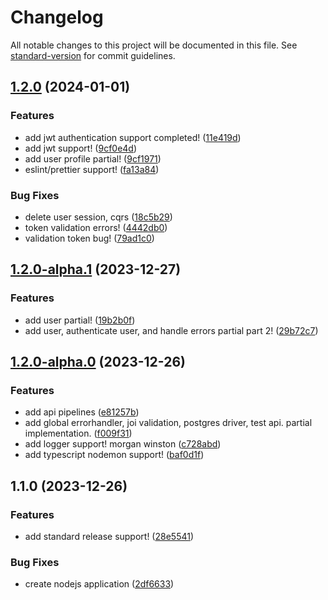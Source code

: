 # Changelog

All notable changes to this project will be documented in this file. See [standard-version](https://github.com/conventional-changelog/standard-version) for commit guidelines.

## [1.2.0](https://github.com/devgsb925/estellar-api/compare/v1.2.0-alpha.1...v1.2.0) (2024-01-01)


### Features

* add jwt authentication support completed! ([11e419d](https://github.com/devgsb925/estellar-api/commit/11e419d1a90d6b3f6ba7609d548c549b41396079))
* add jwt support! ([9cf0e4d](https://github.com/devgsb925/estellar-api/commit/9cf0e4d87b25de16f229f62ad7815b86b24c48ad))
* add user profile partial! ([9cf1971](https://github.com/devgsb925/estellar-api/commit/9cf1971adc1976d9d81f47108013357a5ab048b5))
* eslint/prettier support! ([fa13a84](https://github.com/devgsb925/estellar-api/commit/fa13a84408687ab49889fc4495772e1ea6b4a81c))


### Bug Fixes

* delete user session, cqrs ([18c5b29](https://github.com/devgsb925/estellar-api/commit/18c5b29e014a00a831e4f3cc1bc3ff86892091be))
* token validation errors! ([4442db0](https://github.com/devgsb925/estellar-api/commit/4442db05761d5d728ae794730a468e7bb760f8cf))
* validation token bug! ([79ad1c0](https://github.com/devgsb925/estellar-api/commit/79ad1c0ed8610f61738fde760a1d47c14a7c67fb))

## [1.2.0-alpha.1](https://github.com/devgsb925/estellar-api/compare/v1.2.0-alpha.0...v1.2.0-alpha.1) (2023-12-27)


### Features

* add user partial! ([19b2b0f](https://github.com/devgsb925/estellar-api/commit/19b2b0f920f47d15844bd889cad9d8e301f7fbd2))
* add user, authenticate user, and handle errors partial part 2! ([29b72c7](https://github.com/devgsb925/estellar-api/commit/29b72c75aab0eb2d6274450c1865a83de2339fe4))

## [1.2.0-alpha.0](https://github.com/devgsb925/estellar-api/compare/v1.1.0...v1.2.0-alpha.0) (2023-12-26)


### Features

* add api pipelines ([e81257b](https://github.com/devgsb925/estellar-api/commit/e81257b4880cd4cf152a771f04ad8c59e1476c7b))
* add global errorhandler, joi validation, postgres driver, test api. partial implementation. ([f009f31](https://github.com/devgsb925/estellar-api/commit/f009f3127a3e17590506579c5794885ff631ce72))
* add logger support! morgan winston ([c728abd](https://github.com/devgsb925/estellar-api/commit/c728abdc01a4f3ddf33ff4200fa2aa70c0e3b0b0))
* add typescript nodemon support! ([baf0d1f](https://github.com/devgsb925/estellar-api/commit/baf0d1f700bdf3b26d58f8956537d12958cd2870))

## 1.1.0 (2023-12-26)


### Features

* add standard release support! ([28e5541](https://github.com/devgsb925/estellar-api/commit/28e5541566388ed23ca282d73b63721473882993))


### Bug Fixes

* create nodejs application ([2df6633](https://github.com/devgsb925/estellar-api/commit/2df66331f2cdd51418d77bae7d9e1c72cb0623b9))
